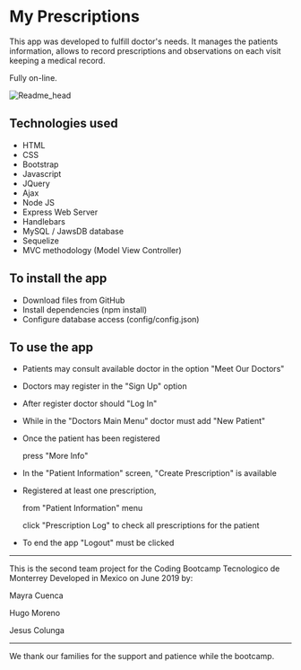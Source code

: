 # My Prescriptions

This app was developed to fulfill doctor's needs. It manages the patients information, allows to record prescriptions and observations on each visit keeping a medical record.

Fully on-line.



![Readme_head](Readme_head.png)





## Technologies used

- HTML
- CSS
- Bootstrap
- Javascript
- JQuery
- Ajax
- Node JS
- Express Web Server
- Handlebars
- MySQL / JawsDB database
- Sequelize
- MVC methodology (Model View Controller)



## To install the app

- Download files from GitHub
- Install dependencies (npm install)
- Configure database access (config/config.json)



## To use the app

- Patients may consult available doctor in the option "Meet Our Doctors"

- Doctors may register in the "Sign Up" option

- After register doctor should "Log In"

- While in the "Doctors Main Menu" doctor must add "New Patient"

- Once the patient has been registered

  press "More Info"

- In the "Patient Information" screen, "Create Prescription" is available

- Registered at least one prescription,

  from "Patient Information" menu

  click "Prescription Log" to check all prescriptions for the patient

- To end the app "Logout" must be clicked

  

----------------

This is the second team project for the Coding Bootcamp Tecnologico de Monterrey Developed in Mexico on June 2019 by:

Mayra Cuenca

Hugo Moreno

Jesus Colunga

---

We thank our families for the support and patience while the bootcamp.
